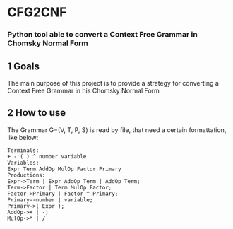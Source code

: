 # CFG2CNF
### Python tool able to convert a Context Free Grammar in Chomsky Normal Form

## 1 Goals
The main purpose of this project is to provide a strategy for converting a Context Free Grammar in his Chomsky Normal Form

## 2 How to use
The Grammar G=(V, T, P, S) is read by file, that need a certain formattation, like below:
```
Terminals:
+ - ( ) ^ number variable
Variables:
Expr Term AddOp MulOp Factor Primary
Productions:
Expr->Term | Expr AddOp Term | AddOp Term;
Term->Factor | Term MulOp Factor;
Factor->Primary | Factor ^ Primary;
Primary->number | variable;
Primary->( Expr );
AddOp->+ | -;
MulOp->* | /
```


